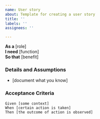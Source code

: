 ```yaml
---
name: User story
about: Template for creating a user story
title: ''
labels: ''
assignees: ''

---
```


**As a** [role]  
**I need** [function]  
**So that** [benefit]  
  
### Details and Assumptions

* [document what you know]
  
### Acceptance Criteria  
  
```gherkin
Given [some context]
When [certain action is taken]
Then [the outcome of action is observed]
```
